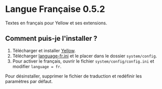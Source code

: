 Langue Française 0.5.2
======================
Textes en français pour Yellow et ses extensions.

Comment puis-je l'installer ?
-----------------------------
1. Télécharger et installer [Yellow](https://github.com/datenstrom/yellow/).
2. Télécharger [language-fr.ini](language-fr.ini?raw=true) et le placer dans le dossier `system/config`.
3. Pour activer le français, ouvrir le fichier `system/config/config.ini` et modifier `language = fr`.

Pour désinstaller, supprimer le fichier de traduction et redéfinir les paramètres par défaut.

